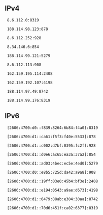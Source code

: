 ## IPv4
```
 8.6.112.0:8319
```
```
 188.114.98.123:878
```
```
 8.6.112.252:928
```
```
 8.34.146.6:854
```
```
 188.114.99.121:5279
```
```
 8.6.112.113:908
```
```
 162.159.195.114:2408
```
```
 162.159.192.107:4198
```
```
 188.114.97.49:8742
```
```
 188.114.99.176:8319
```

## IPv6
```
 [2606:4700:d0::f839:8264:6b84:f4a0]:8319
```
```
 [2606:4700:d1::ca61:f5f3:f40e:5533]:878
```
```
 [2606:4700:d1::c002:d7bf:0395:fc2f]:928
```
```
 [2606:4700:d1::d0e6:ac65:ea3a:37a2]:854
```
```
 [2606:4700:d1::ad03:4bec:ec5e:4ed0]:5279
```
```
 [2606:4700:d0::e8b5:725d:da42:a9a8]:908
```
```
 [2606:4700:d1::19ff:03e0:45b4:bf3e]:2408
```
```
 [2606:4700:d1::e194:0543:a9ae:d673]:4198
```
```
 [2606:4700:d1::6479:88ab:e304:30aa]:8742
```
```
 [2606:4700:d1::70d6:451f:ca02:6377]:8319
```
